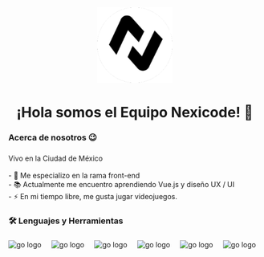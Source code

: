<div align="center">
  <img height="150" src="https://github.com/jorgeest285/jorgeest285/blob/master/favicon-200x200%20fondo%20blanco%20redondo%20y%20logo%20negro.png?raw=true"  />
</div>

###

<h1 align="center">¡Hola somos el Equipo Nexicode! 👋</h1>

###

<h3 align="left">Acerca de nosotros 😉</h3>

###

<p align="left">Vivo en la Ciudad de México<br><br>- 🔭 Me especializo en la rama front-end <br>- 📚 Actualmente me encuentro aprendiendo Vue.js y diseño UX / UI<br>- ⚡ En mi tiempo libre, me gusta jugar videojuegos.</p>

###

<h3 align="left">🛠 Lenguajes y Herramientas</h3>

###

<div align="left">
  <img src="https://cdn.jsdelivr.net/gh/devicons/devicon@latest/icons/vuejs/vuejs-original-wordmark.svg" height="40" alt="go logo"  />
  <img width="12" />
  <img src="https://cdn.jsdelivr.net/gh/devicons/devicon@latest/icons/javascript/javascript-original.svg" height="40" alt="go logo"  />
  <img width="12" />
  <img src="https://cdn.jsdelivr.net/gh/devicons/devicon@latest/icons/css3/css3-original.svg" height="40" alt="go logo"  />
  <img width="12" />
  <img src="https://cdn.jsdelivr.net/gh/devicons/devicon@latest/icons/figma/figma-original.svg" height="40" alt="go logo"  />
  <img width="12" />
  <img src="https://cdn.jsdelivr.net/gh/devicons/devicon@latest/icons/laravel/laravel-original-wordmark.svg" height="40" alt="go logo"  />
  <img width="12" />
  <img src="https://cdn.jsdelivr.net/gh/devicons/devicon@latest/icons/php/php-original.svg" height="40" alt="go logo"  />
  <img width="12" />
  
   
  
</div>

###

